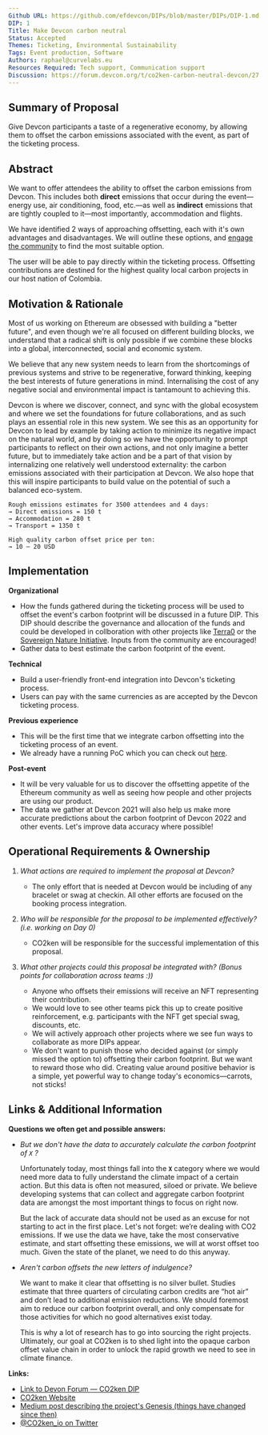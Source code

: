 ```yaml
---
Github URL: https://github.com/efdevcon/DIPs/blob/master/DIPs/DIP-1.md
DIP: 1
Title: Make Devcon carbon neutral
Status: Accepted
Themes: Ticketing, Environmental Sustainability
Tags: Event production, Software
Authors: raphael@curvelabs.eu
Resources Required: Tech support, Communication support
Discussion: https://forum.devcon.org/t/co2ken-carbon-neutral-devcon/27
---
```


## Summary of Proposal

Give Devcon participants a taste of a regenerative economy, by allowing them to offset the carbon emissions associated with the event, as part of the ticketing process.

## Abstract

We want to offer attendees the ability to offset the carbon emissions from Devcon. This includes both **direct** emissions that occur during the event—energy use, air conditioning, food, etc.—as well as **indirect** emissions that are tightly coupled to it—most importantly, accommodation and flights.

We have identified 2 ways of approaching offsetting, each with it's own advantages and disadvantages. We will outline these options, and [engage the community](https://forum.devcon.org/t/co2ken-carbon-neutral-devcon/27) to find the most suitable option.

The user will be able to pay directly within the ticketing process. Offsetting contributions are destined for the highest quality local carbon projects in our host nation of Colombia.

## Motivation & Rationale

Most of us working on Ethereum are obsessed with building a "better future", and even though we're all focused on different building blocks, we understand that a radical shift is only possible if we combine these blocks into a global, interconnected, social and economic system.

We believe that any new system needs to learn from the shortcomings of previous systems and strive to be regenerative, forward thinking, keeping the best interests of future generations in mind. Internalising the cost of any negative social and environmental impact is tantamount to achieving this.

Devcon is where we discover, connect, and sync with the global ecosystem and where we set the foundations for future collaborations, and as such plays an essential role in this new system. We see this as an opportunity for Devcon to lead by example by taking action to minimize its negative impact on the natural world, and by doing so we have the opportunity to prompt participants to reflect on their own actions, and not only imagine a better future, but to immediately take action and be a part of that vision by internalizing one relatively well understood externality: the carbon emissions associated with their participation at Devcon. We also hope that this will inspire participants to build value on the potential of such a balanced eco-system.

```
Rough emissions estimates for 3500 attendees and 4 days:
→ Direct emissions = 150 t
→ Accommodation = 280 t
→ Transport = 1350 t

High quality carbon offset price per ton:
→ 10 – 20 USD
```

## Implementation

**Organizational**

- How the funds gathered during the ticketing process will be used to offset the event's carbon footprint will be discussed in a future DIP. This DIP should describe the governance and allocation of the funds and could be developed in collboration with other projects like [Terra0](https://terra0.org/) or the [Sovereign Nature Initiative](http://sovereignnature.com/). Inputs from the community are encouraged!
- Gather data to best estimate the carbon footprint of the event.

**Technical**

- Build a user-friendly front-end integration into Devcon's ticketing process.
- Users can pay with the same currencies as are accepted by the Devcon ticketing process.

**Previous experience**

- This will be the first time that we integrate carbon offsetting into the ticketing process of an event.
- We already have a running PoC which you can check out [here](https://www.co2ken.io/).

**Post-event**

- It will be very valuable for us to discover the offsetting appetite of the Ethereum community as well as seeing how people and other projects are using our product.
- The data we gather at Devcon 2021 will also help us make more accurate predictions about the carbon footprint of Devcon 2022 and other events. Let's improve data accuracy where possible!

## Operational Requirements & Ownership

1. _What actions are required to implement the proposal at Devcon?_

   - The only effort that is needed at Devcon would be including of any bracelet or swag at checkin. All other efforts are focused on the booking process integration.

2. _Who will be responsible for the proposal to be implemented effectively? (i.e. working on Day 0)_

   - CO2ken will be responsible for the successful implementation of this proposal.

3. _What other projects could this proposal be integrated with? (Bonus points for collaboration across teams :))_
   - Anyone who offsets their emissions will receive an NFT representing their contribution.
   - We would love to see other teams pick this up to create positive reinforcement, e.g. participants with the NFT get special swag, discounts, etc.
   - We will actively approach other projects where we see fun ways to collaborate as more DIPs appear.
   - We don't want to punish those who decided against (or simply missed the option to) offsetting their carbon footprint. But we want to reward those who did. Creating value around positive behavior is a simple, yet powerful way to change today's economics—carrots, not sticks!

## Links & Additional Information

**Questions we often get and possible answers:**

- _But we don't have the data to accurately calculate the carbon footprint of `X` ?_

  Unfortunately today, most things fall into the **`X`** category where we would need more data to fully understand the climate impact of a certain action. But this data is often not measured, siloed or private. We believe developing systems that can collect and aggregate carbon footprint data are amongst the most important things to focus on right now.

  But the lack of accurate data should not be used as an excuse for not starting to act in the first place. Let's not forget: we’re dealing with CO2 emissions. If we use the data we have, take the most conservative estimate, and start offsetting these emissions, we will at worst offset too much. Given the state of the planet, we need to do this anyway.

- _Aren't carbon offsets the new letters of indulgence?_

  We want to make it clear that offsetting is no silver bullet. Studies estimate that three quarters of circulating carbon credits are “hot air” and don’t lead to additional emission reductions. We should foremost aim to reduce our carbon footprint overall, and only compensate for those activities for which no good alternatives exist today.

  This is why a lot of research has to go into sourcing the right projects. Ultimately, our goal at CO2ken is to shed light into the opaque carbon offset value chain in order to unlock the rapid growth we need to see in climate finance.

**Links:**

- [Link to Devon Forum — CO2ken DIP](https://forum.devcon.org/t/co2ken-carbon-neutral-devcon/27)
- [CO2ken Website](https://www.co2ken.io/)
- [Medium post describing the project's Genesis (things have changed since then)](https://medium.com/curve-labs/co2ken-genesis-74d7a1387ea1)
- [@CO2ken_io on Twitter](https://twitter.com/CO2ken_io)
